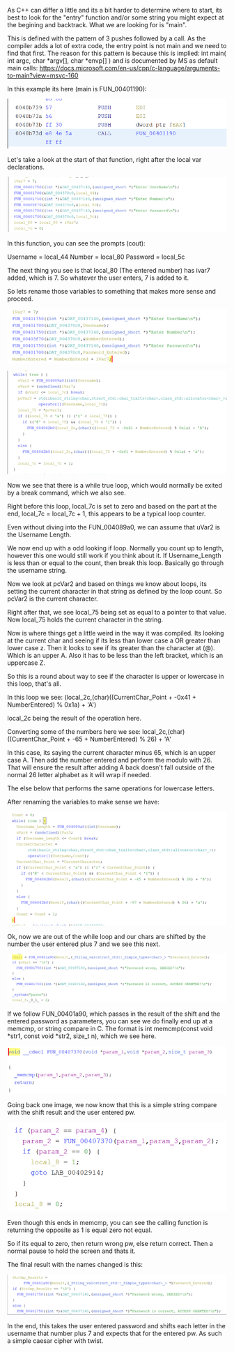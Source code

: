 As C++ can differ a little and its a bit harder to determine where to start, its best to look for the "entry" function and/or some string you might expect at the begining and backtrack.  What we are looking for is "main".

This is defined with the pattern of 3 pushes followed by a call.  As the compiler adds a lot of extra code, the entry point is not main and we need to find that first.  The reason for this pattern is because this is implied: int main( int argc, char *argv[], char *envp[] ) and is documented by MS as default main calls: https://docs.microsoft.com/en-us/cpp/c-language/arguments-to-main?view=msvc-160

In this example its here (main is FUN_00401190):

![](images/image1.png)


Let's take a look at the start of that function, right after the local var declarations.

![](images/image2.png)

In this function, you can see the prompts (cout):

Username = local_44
Number = local_80
Password = local_5c

The next thing you see is that local_80 (The entered number) has ivar7 added, which is 7.  So whatever the user enters, 7 is added to it.

So lets rename those variables to something that makes more sense and proceed.

![](images/image3.png)

![](images/image4.png)

Now we see that there is a while true loop, which would normally be exited by a break command, which we also see.

Right before this loop, local_7c is set to zero and based on the part at the end, local_7c = local_7c + 1, this appears to be a typical loop counter.

Even without diving into the FUN_004089a0, we can assume that uVar2 is the Username Length.

We now end up with a odd looking if loop.  Normally you count up to length, however this one would still work if you think about it.  If Username_Length is less than or equal to the count, then break this loop.  Basically go through the username string.

Now we look at pcVar2 and based on things we know about loops, its setting the current character in that string as defined by the loop count.  So pcVar2 is the current character.

Right after that, we see local_75 being set as equal to a pointer to that value.  Now local_75 holds the current character in the string.

Now is where things get a little weird in the way it was compiled.  Its looking at the current char and seeing if its less than lower case a OR greater than lower case z.  Then it looks to see if its greater than the character at (@).  Which is an upper A.  Also it has to be less than the left bracket, which is an uppercase Z.

So this is a round about way to see if the character is upper or lowercase in this loop, that's all.

In this loop we see:
(local_2c,(char)((CurrentChar_Point + -0x41 + NumberEntered) % 0x1a) + 'A')

local_2c being the result of the operation here.

Converting some of the numbers here we see:
local_2c,(char)((CurrentChar_Point + -65 + NumberEntered) % 26) + 'A'

In this case, its saying the current character minus 65, which is an upper case A.  Then add the number entered and perform the modulo with 26.  That will ensure the result after adding A back doesn't fall outside of the normal 26 letter alphabet as it will wrap if needed.

The else below that performs the same operations for lowercase letters.

After renaming the variables to make sense we have:

![](images/image5.png)

Ok, now we are out of the while loop and our chars are shifted by the number the user entered plus 7 and we see this next.

![](images/image6.png)

If we follow FUN_00401a90, which passes in the result of the shift and the entered password as parameters, you can see we do finally end up at a memcmp, or string compare in C.  The format is int memcmp(const void *str1, const void *str2, size_t n), which we see here.

![](images/image7.png)

Going back one image, we now know that this is a simple string compare with the shift result and the user entered pw. 

![](images/image8.png)

Even though this ends in memcmp, you can see the calling function is returning the opposite as 1 is equal zero not equal.

So if its equal to zero, then return wrong pw, else return correct.  Then a normal pause to hold the screen and thats it.

The final result with the names changed is this:

![](images/image9.png)

In the end, this takes the user entered password and shifts each letter in the username that number plus 7 and expects that for the entered pw.  As such a simple caesar cipher with twist.
